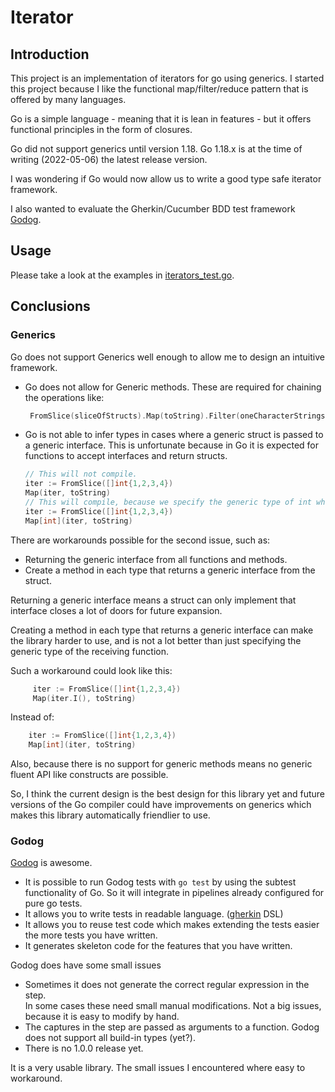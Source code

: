# Iterator

## Introduction

This project is an implementation of iterators for go using generics. I started this project because I like the 
functional map/filter/reduce pattern that is offered by many languages. 

Go is a simple language - meaning that it is lean in features - but it offers functional principles in the form of 
closures.

Go did not support generics until version 1.18. Go 1.18.x is at the time of writing (2022-05-06) the latest release version.  

I was wondering if Go would now allow us to write a good type safe iterator framework. 

I also wanted to evaluate the Gherkin/Cucumber BDD test framework [Godog](https://github.com/cucumber/godog).

## Usage

Please take a look at the examples in [iterators_test.go](iterators_test.go).

## Conclusions

### Generics

Go does not support Generics well enough to allow me to design an intuitive framework.

   * Go does not allow for Generic methods. These are required for chaining the operations like: 
     ```go 
      FromSlice(sliceOfStructs).Map(toString).Filter(oneCharacterStrings).Reduce(mostCommonCharacter)
     ``` 
   * Go is not able to infer types in cases where a generic struct is passed to a generic interface. This is
     unfortunate because in Go it is expected for functions to accept interfaces and return structs. 
     ```go 
     // This will not compile.
     iter := FromSlice([]int{1,2,3,4})
     Map(iter, toString)
     // This will compile, because we specify the generic type of int when calling the generic Map function.
     iter := FromSlice([]int{1,2,3,4})
     Map[int](iter, toString)
     ```
     
There are workarounds possible for the second issue, such as:
   * Returning the generic interface from all functions and methods.
   * Create a method in each type that returns a generic interface from the struct. 

Returning a generic interface means a struct can only implement that interface closes a lot of doors for future 
expansion. 

Creating a method in each type that returns a generic interface can make the library harder to use, and is not a lot 
better than just specifying the generic type of the receiving function.

Such a workaround could look like this: 

```go
     iter := FromSlice([]int{1,2,3,4})
     Map(iter.I(), toString)
``` 

Instead of: 

```go
    iter := FromSlice([]int{1,2,3,4})
    Map[int](iter, toString)
```

Also, because there is no support for generic methods means no generic fluent API like constructs are possible.

So, I think the current design is the best design for this library yet and future versions of the Go compiler could 
have improvements on generics which makes this library automatically friendlier to use. 

### Godog

[Godog](https://github.com/cucumber/godog) is awesome. 

* It is possible to run Godog tests with `go test` by using the subtest functionality of Go. So it 
  will integrate in pipelines already configured for pure go tests.
* It allows you to write tests in readable language. ([gherkin](https://cucumber.io/docs/gherkin/reference/) DSL)
* It allows you to reuse test code which makes extending the tests easier the more tests you have written.
* It generates skeleton code for the features that you have written.

Godog does have some small issues
 
* Sometimes it does not generate the correct regular expression in the step.   
  In some cases these need small manual modifications. Not a big issues, because it is easy to modify by hand. 
* The captures in the step are passed as arguments to a function. Godog does not support all build-in types (yet?).
* There is no 1.0.0 release yet.

It is a very usable library. The small issues I encountered where easy to workaround.

